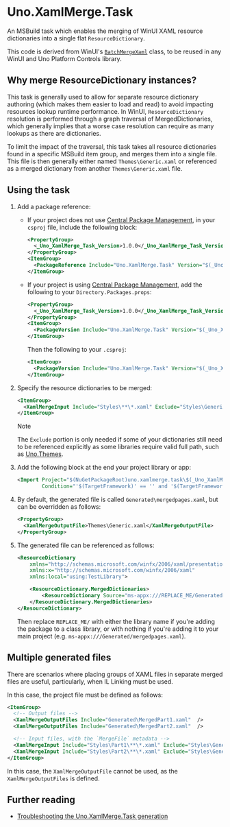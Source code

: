 # Uno.XamlMerge.Task

An MSBuild task which enables the merging of WinUI XAML resource dictionaries into a single flat `ResourceDictionary`.

This code is derived from WinUI's [`BatchMergeXaml`](https://github.com/microsoft/microsoft-ui-xaml/blob/a1ace7957abc19bce86141203560e15a737ccac7/tools/CustomTasks/BatchMergeXaml.cs) class, to be reused in any WinUI and Uno Platform Controls library.

## Why merge ResourceDictionary instances?

This task is generally used to allow for separate resource dictionary authoring (which makes them easier to load and read) to avoid impacting resources lookup runtime performance. In WinUI, `ResourceDictionary` resolution is performed through a graph traversal of MergedDictionaries, which generally implies that a worse case resolution can require as many lookups as there are dictionaries.

To limit the impact of the traversal, this task takes all resource dictionaries found in a specific MSBuild item group, and merges them into a single file. This file is then generally either named `Themes\Generic.xaml` or referenced as a merged dictionary from another `Themes\Generic.xaml` file.

## Using the task

1. Add a package reference:

    * If your project does not use [Central Package Management](https://learn.microsoft.com/en-us/nuget/consume-packages/Central-Package-Management#enabling-central-package-management), in your `csproj` file, include the following block:

      ```xml
      <PropertyGroup>
        <_Uno_XamlMerge_Task_Version>1.0.0</_Uno_XamlMerge_Task_Version>
      </PropertyGroup>
      <ItemGroup>
        <PackageReference Include="Uno.XamlMerge.Task" Version="$(_Uno_XamlMerge_Task_Version)" />
      </ItemGroup>
      ```

    * If your project is using [Central Package Management](https://learn.microsoft.com/en-us/nuget/consume-packages/Central-Package-Management#enabling-central-package-management), add the following to your `Directory.Packages.props`:

      ```xml
      <PropertyGroup>
        <_Uno_XamlMerge_Task_Version>1.0.0</_Uno_XamlMerge_Task_Version>
      </PropertyGroup>
      <ItemGroup>
        <PackageVersion Include="Uno.XamlMerge.Task" Version="$(_Uno_XamlMerge_Task_Version)" />
      </ItemGroup>
      ```

      Then the following to your `.csproj`:

      ```xml
      <ItemGroup>
        <PackageVersion Include="Uno.XamlMerge.Task" Version="$(_Uno_XamlMerge_Task_Version)" />
      </ItemGroup>
      ```

1. Specify the resource dictionaries to be merged:

    ```xml
    <ItemGroup>
      <XamlMergeInput Include="Styles\**\*.xaml" Exclude="Styles\Generic.xaml" />
    </ItemGroup>
    ```

    > [!NOTE]
    > The `Exclude` portion is only needed if some of your dictionaries still need to be referenced explicitly as some libraries require valid full path, such as [Uno.Themes](https://github.com/unoplatform/uno.themes).

1. Add the following block at the end your project library or app:

    ```xml
    <Import Project="$(NuGetPackageRoot)uno.xamlmerge.task\$(_Uno_XamlMerge_Task_Version)\build\Uno.XamlMerge.Task.targets"
            Condition="'$(TargetFramework)' == '' and '$(TargetFrameworks)'!='' and exists('$(NuGetPackageRoot)\uno.xamlmerge.task\$(_Uno_XamlMerge_Task_Version)')" />
    ```

1. By default, the generated file is called `Generated\mergedpages.xaml`, but can be overridden as follows:

    ```xml
    <PropertyGroup>
      <XamlMergeOutputFile>Themes\Generic.xaml</XamlMergeOutputFile>
    </PropertyGroup>
    ```

1. The generated file can be referenced as follows:

    ```xml
    <ResourceDictionary
        xmlns="http://schemas.microsoft.com/winfx/2006/xaml/presentation"
        xmlns:x="http://schemas.microsoft.com/winfx/2006/xaml"
        xmlns:local="using:TestLibrary">
    
        <ResourceDictionary.MergedDictionaries>
            <ResourceDictionary Source="ms-appx:///REPLACE_ME/Generated/mergedpages.xaml" />
        </ResourceDictionary.MergedDictionaries>
    </ResourceDictionary>
    ```

    Then replace `REPLACE_ME/` with either the library name if you're adding the package to a class library, or with nothing if you're adding it to your main project (e.g. `ms-appx:///Generated/mergedpages.xaml`).

## Multiple generated files

There are scenarios where placing groups of XAML files in separate merged files are useful, particularly, when IL Linking must be used.

In this case, the project file must be defined as follows:

```xml
<ItemGroup>
  <!-- Output files -->
  <XamlMergeOutputFiles Include="Generated\MergedPart1.xaml"  />
  <XamlMergeOutputFiles Include="Generated\MergedPart2.xaml"  />

  <!-- Input files, with the `MergeFile` metadata -->
  <XamlMergeInput Include="Styles\Part1\**\*.xaml" Exclude="Styles\Generic.xaml" MergeFile="MergedPart1.xaml" />
  <XamlMergeInput Include="Styles\Part2\**\*.xaml" Exclude="Styles\Generic.xaml" MergeFile="MergedPart2.xaml" />
</ItemGroup>
```

In this case, the `XamlMergeOutputFile` cannot be used, as the `XamlMergeOutputFiles` is defined.

## Further reading

- [Troubleshooting the Uno.XamlMerge.Task generation](troubleshooting.md)
